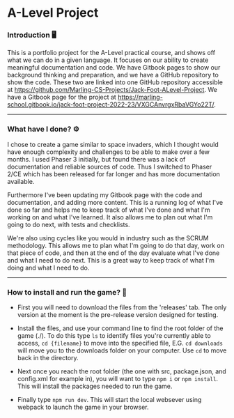 # A-Level Project
### Introduction 🖥
This is a portfolio project for the A-Level practical course, and shows off what we can do in a given language. It focuses on our ability to create meaningful documentation and code. We have Gitbook pages to show our background thinking and preparation, and we have a GitHub repository to show the code. These two are linked into one GitHub repository accessible at https://github.com/Marling-CS-Projects/Jack-Foot-ALevel-Project. We have a Gitbook page for the project at https://marling-school.gitbook.io/jack-foot-project-2022-23/VXGCAnvrgxRbaVGYo22T/.

---
### What have I done? ⚙
I chose to create a game similar to space invaders, which I thought would have enough complexity and challenges to be able to make over a few months. I used Phaser 3 initially, but found there was a lack of documentation and reliable sources of code. Thus I switched to Phaser 2/CE which has been released for far longer and has more documentation available.

Furthermore I've been updating my Gitbook page with the code and documentation, and adding more content. This is a running log of what I've done so far and helps me to keep track of what I've done and what I'm working on and what I've learned. It also allows me to plan out what I'm going to do next, with tests and checklists.

We're also using cycles like you would in industry such as the SCRUM methodology. This allows me to plan what I'm going to do that day, work on that piece of code, and then at the end of the day evaluate what I've done and what I need to do next. This is a great way to keep track of what I'm doing and what I need to do.

---
### How to install and run the game? 💾

- First you will need to download the files from the 'releases' tab. The only version at the moment is the pre-release version designed for testing.

- Install the files, and use your command line to find the root folder of the game (./). To do this type ``ls`` to identify files you're currently able to access, ``cd {filename}`` to move into the specified file, E.G. ``cd downloads`` will move you to the downloads folder on your computer. Use ``cd`` to move back in the directory.

- Next once you reach the root folder (the one with src, package.json, and config.xml for example in), you will want to type ``npm i`` or ``npm install``. This will install the packages needed to run the game.

- Finally type ``npm run dev``. This will start the local websever using webpack to launch the game in your browser.

